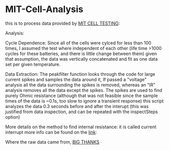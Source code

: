 # MIT-Cell-Analysis
this is to process data provided by [MIT CELL TESTING](https://fsae.mit.edu/blog/2019/10/30/my19-cell-cycling):

Analysis:

Cycle Dependence:
Since all of the cells were cylced for less than 100 times, I assumed the test where independent of each other (life time >1000 cycles for these batteries, 
and there is little change between them) given that assumption, the data was vertically concatenated and fit as one data set per given temperature.

Data Extraction:
The peakfilter function looks through the code for large current spikes and samples the data around it, If passed a "voltage" analysis 
all the data surrounding the spikes is removed, whereas an "IR" analysis removes all the data except the spikes.
The spikes are used to find purely Ohmic resistance (although that was not feasible since the sample times of the data is ~0.1s,
too slow to ignore a transient response) this script analyzes the data 0.3 seconds before and after the interupt (this was justified from data inspection,
and can be repeated with the inspectSteps option)

More details on the method to find internal resistance: it is called current interrupt more info can be found on the [link](https://www.batterypoweronline.com/articles/how-to-measure-battery-internal-resistance-using-the-current-interrupt-method/):


Where the raw data came from, [BIG THANKS](https://www.dropbox.com/s/d4dsaprr3kaxp7z/MIT%20Motorsports%20Cell%20Data%202019.zip?dl=0)

